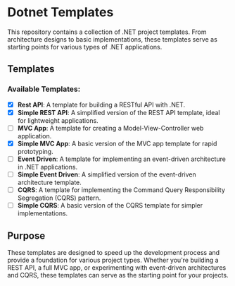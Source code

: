 # Dotnet Templates

This repository contains a collection of .NET project templates. From architecture designs to basic implementations, these templates serve as starting points for various types of .NET applications.

## Templates

### Available Templates:
- [X] **Rest API**: A template for building a RESTful API with .NET.
- [X] **Simple REST API**: A simplified version of the REST API template, ideal for lightweight applications.
- [ ] **MVC App**: A template for creating a Model-View-Controller web application.
- [X] **Simple MVC App**: A basic version of the MVC app template for rapid prototyping.
- [ ] **Event Driven**: A template for implementing an event-driven architecture in .NET applications.
- [ ] **Simple Event Driven**: A simplified version of the event-driven architecture template.
- [ ] **CQRS**: A template for implementing the Command Query Responsibility Segregation (CQRS) pattern.
- [ ] **Simple CQRS**: A basic version of the CQRS template for simpler implementations.

## Purpose

These templates are designed to speed up the development process and provide a foundation for various project types. Whether you're building a REST API, a full MVC app, or experimenting with event-driven architectures and CQRS, these templates can serve as the starting point for your projects.

